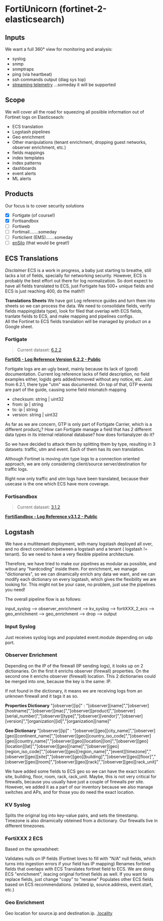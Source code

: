 # FortiUnicorn (fortinet-2-elasticsearch)

## Inputs
We want a full 360° view for monitoring and analysis: 
* syslog
* snmp
* snmptraps
* ping (via heartbeat)
* ssh commands output (diag sys top)
* [streaming telemetry](http://www.openconfig.net/projects/telemetry/) ...someday it will be supported

## Scope
We will cover all the road for squeezing all posiible information out of Fortinet logs on Elasticseach:
* ECS translation
* Logstash pipelines
* Geo enrichment
* Other manipulations (tenant enrichment, dropping guest networks, observer enrichment, etc.)
* fields mappings
* index templates
* index patterns
* dashboards
* event alerts
* ML alerts

## Products 
Our focus is to cover security solutions
- [x] Fortigate (of course!)
- [x] Fortisandbox
- [ ] Fortiweb
- [ ] Fortimail.......someday
- [ ] Forticlient (EMS).......someday
- [ ] [enSilo](https://www.fortinet.com/products/fortinet-acquires-ensilo.html) (that would be great!)

## ECS Translations
*Disclaimer*
ECS is a work in progress, a baby just starting to breathe, still lacks a lot of fields, specially for networking security. However, ECS is probably the best effort out there for log normalization. 
So dont expect to have all fields translated to ECS, just Fortigate has 500+ unique fields and ECS is just reaching 400, do the math!!!

**Translations Sheets**
We have got Log reference guides and turn them into sheets so we can process the data. We need to consolidate fields, verify fields mapping(data type), look for filed that overlap with ECS fields, tranlate fields to ECS, and make mapping and pipelines configs.  
All the Fortinet to ECS fields translation will be managed by product on a Google sheet.

### Fortigate
> Current dataset: [6.2.2](https://fortinetweb.s3.amazonaws.com/docs.fortinet.com/v2/attachments/ed572394-e556-11e9-8977-00505692583a/FortiOS_6.2.2_Log_Reference.pdf)

**[FortiOS - Log Reference Version 6.2.2 - Public](https://docs.google.com/spreadsheets/d/1hZYIcozgZQhyXTekOJbXujFBAN-YnJ2cQFP_T0ejuio/edit?usp=sharing)**

Fortigate logs are an ugly beast, mainly because its lack of (good) documentation. Current log reference lacks of field description, no field examples either, logids gets added/removed without any notice, etc. Just from 6.2.1, there type "utm" was documented. On top of that, GTP events are part of the guide, causing some field mismatch mapping 

* checksum: string  | uint32
* from: ip  | string
* to: ip  | string
* version: string  | uint32

As far as we are concern, GTP is only part of Fortigate Carrier, which is a different product¿? How can Fortigate manage a field that has 2 different data types in its internal relational database? how does fortianalyzer do it?

So we have decided to attack them by splitting them by type, resulting in 3 datasets: traffic, utm and event. Each of them has its own translation.

Although Fortinet is moving utm type logs to a connection oriented approach, we are only considering client/source server/destination for traffic logs.

Right now only traffic and utm logs have been translated, because their usecase is the one which ECS have more coverage.

### Fortisandbox
> Current dataset: [3.1.2](https://fortinetweb.s3.amazonaws.com/docs.fortinet.com/v2/attachments/8bd13f46-f447-11e9-8977-00505692583a/FortiSandbox-3.1.2-Log_Reference.pdf)

**[FortiSandbox - Log Reference v3.1.2 - Public](https://docs.google.com/spreadsheets/d/1QlR_9d4TzLCeZ4SOzT8pFtPKtflupVsH0z3W7bDLtWc/edit?usp=sharing)**

## Logstash

We have a multitenant deployment, with many logstash deployed all over, and no direct correlation between a logstash and a tenant ( logstash != tenant). So we need to have a very flexible pipeline architecture. 

Therefore, we have tried to make our pipelines as modular as possible, and witout any "hardcoding" inside them. For enrichment, we manage "dictionaries", so we can dinamically enrich any data we want, and we can modify each dictionary on every logstash, which gives the flexibility we are looking for. This might not be your case, no problem, just use the pipelines you need!

The overall pipeline flow is as follows:

input_syslog --> observer_enrichment --> kv_syslog --> fortiXXX_2_ecs --> geo_enrichment --> geo_enrichment --> drop --> output

### Input Syslog

Just receives syslog logs and populated event.module depending on udp port.

### Observer Enrichment

Depending on the IP of the firewall (IP sending logs), it looks up on 2 dictionaries. On the first it enrichs observer (firewall) properties. On the second one it enrichs observer (firewall) location. This 2 dictionaries could be merged into one, because the key is the same: IP. 

If not found in the dictionary, it means we are receiving logs from an unknown firewall and it tags it as so.

**Properties Dictionary**
"[observer][ip]" : "[observer][name]","[observer][hostname]","[observer][mac]","[observer][product]","[observer][serial_number]","[observer][type]","[observer][vendor]","[observer][version]","[organization][id]","[organization][name]"

**Geo Dictionary**
"[observer][ip]" : "[observer][geo][city_name]","[observer][geo][continent_name]","[observer][geo][country_iso_code]","[observer][geo][country_name]","[observer][geo][location][lon]","[observer][geo][location][lat]","[observer][geo][name]","[observer][geo][region_iso_code]","[observer][geo][region_name]","[event][timezone]","[observer][geo][site]","[observer][geo][building]","[observer][geo][floor]","[observer][geo][room]","[observer][geo][rack]","[observer][geo][rack_unit]"

We have added some fields to ECS geo so we can have the exact location: site, building, floor, room, rack, rack_unit.
Maybe, this is not very critical for firewalls, because you usually have just a couple of firewalls per site. However, we added it as a part of our inventory because we also manage switches and APs, and for those you do need the exact location.

### KV Syslog
Splits the original log into key-value pairs, and sets the timestamp. Timezone is also dinamically obteined from a dictionary. Our firewalls live in different timezones.

### FortiXXX 2 ECS
Based on the spreadsheet: 

Validates nulls on IP fields (Fortinet loves to fill with "N/A" null fields, which turns into ingestion errors if your field has IP mapping)
Renames fortinet fields that overlaps with ECS
Translates fortinet field to ECS. We are doing ECS "enrichment", leacing original fortinet fields as well. If you want to replace fields, just change "copy" to "rename"
Populates other ECS fields based on ECS recommendations. (related ip, source.address, event.start, etc.)

### Geo Enrichment
Geo  location for source.ip and destination.ip. 
[.locality](https://github.com/elastic/ecs/pull/288)


           
